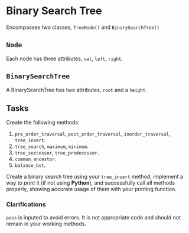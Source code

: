 # Binary Search Tree
Encompasses two classes, ```TreeNode()``` and ```BinarySearchTree()```


## ```Node``` 
Each node has three attributes, ```val```, ```left```, ```right```.

## ```BinarySearchTree```
A BinarySearchTree has two attributes, ```root``` and a ```height```.

## Tasks
Create the following methods:
1. ```pre_order_traversal```, ```post_order_traversal```, ```inorder_traversal```, ```tree_insert```.
2. ```tree_search```, ```maximum```, ```minimum```.
3. ```tree_successor```, ```tree_predecessor```.
4. ```common_ancestor```.
5. ```balance_bst```.

Create a binary search tree using your ```tree_insert``` method, implement a way to _print_ it (if not using **Python**), and successfully call all methods properly, showing accurate usage of them with your printing function. 

### Clarifications
```pass``` is inputed to avoid errors. It is not appropriate code and should not remain in your working methods.
